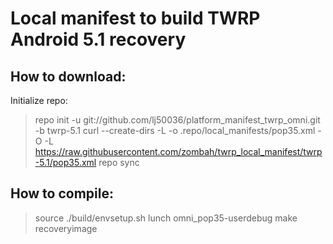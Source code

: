 # Local manifest to build TWRP Android 5.1 recovery #

## How to download: ##

Initialize repo:

>repo init -u git://github.com/lj50036/platform_manifest_twrp_omni.git -b twrp-5.1
>curl --create-dirs -L -o .repo/local_manifests/pop35.xml -O -L https://raw.githubusercontent.com/zombah/twrp_local_manifest/twrp-5.1/pop35.xml
>repo sync


## How to compile: ##

>source ./build/envsetup.sh
>lunch omni_pop35-userdebug
>make recoveryimage
